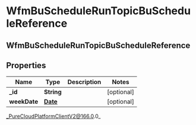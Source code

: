 # WfmBuScheduleRunTopicBuScheduleReference

## WfmBuScheduleRunTopicBuScheduleReference

## Properties

|Name | Type | Description | Notes|
|------------ | ------------- | ------------- | -------------|
| **_id** | **String** |  | [optional] |
| **weekDate** | [**Date**](Date) |  | [optional] |



_PureCloudPlatformClientV2@166.0.0_
